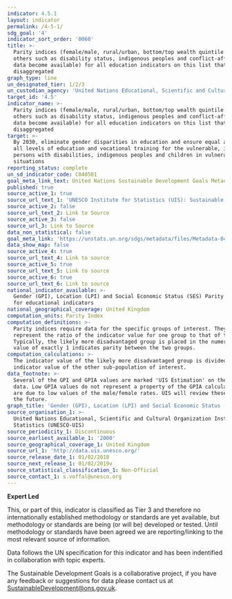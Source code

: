 ```yaml
---
indicator: 4.5.1
layout: indicator
permalink: /4-5-1/
sdg_goal: '4'
indicator_sort_order: '0060'
title: >-
  Parity indices (female/male, rural/urban, bottom/top wealth quintile and
  others such as disability status, indigenous peoples and conflict-affected, as
  data become available) for all education indicators on this list that can be
  disaggregated
graph_type: line
un_designated_tier: 1/2/3
un_custodian_agency: 'United Nations Educational, Scientific and Cultural Organization (UNESCO)'
target_id: '4.5'
indicator_name: >-
  Parity indices (female/male, rural/urban, bottom/top wealth quintile and
  others such as disability status, indigenous peoples and conflict-affected, as
  data become available) for all education indicators on this list that can be
  disaggregated
target: >-
  By 2030, eliminate gender disparities in education and ensure equal access to
  all levels of education and vocational training for the vulnerable, including
  persons with disabilities, indigenous peoples and children in vulnerable
  situations
reporting_status: complete
un_sd_indicator_code: C040501
goal_meta_link_text: United Nations Sustainable Development Goals Metadata (pdf 210kB)
published: true
source_active_1: true
source_url_text_1: 'UNESCO Institute for Statistics (UIS): Sustainable Development Goal 4'
source_active_2: false
source_url_text_2: Link to Source
source_active_3: false
source_url_3: Link to Source
data_non_statistical: false
goal_meta_link: 'https://unstats.un.org/sdgs/metadata/files/Metadata-04-05-01.pdf'
data_show_map: false
source_active_4: true
source_url_text_4: Link to source
source_active_5: true
source_url_text_5: Link to source
source_active_6: true
source_url_text_6: Link to source
national_indicator_available: >-
  Gender (GPI), Location (LPI) and Social Economic Status (SES) Parity indices
  for educational indicators
national_geographical_coverage: United Kingdom
computation_units: Parity Index
computation_definitions: >-
  Parity indices require data for the specific groups of interest. They
  represent the ratio of the indicator value for one group to that of the other.
  Typically, the likely more disadvantaged group is placed in the numerator. A
  value of exactly 1 indicates parity between the two groups.
computation_calculations: >-
  The indicator value of the likely more disadvantaged group is divided by the
  indicator value of the other sub-population of interest.
data_footnote: >-
  Several of the GPI and GPIA values are marked 'UIS Estimation' on the source
  data. Low GPIA values do not represent a property of the GPIA calculation, but
  are due to low values of the male/female rates. UIS will review these cases in
  the future.
graph_title: 'Gender (GPI), Location (LPI) and Social Economic Status (SES) Parity Indices'
source_organisation_1: >-
  United Nations Educational, Scientific and Cultural Organization Institute for
  Statistics (UNESCO-UIS)
source_periodicity_1: Discontinuous
source_earliest_available_1: '2000'
source_geographical_coverage_1: United Kingdom
source_url_1: 'http://data.uis.unesco.org/'
source_release_date_1: 01/02/2018
source_next_release_1: 01/02/2019v
source_statistical_classification_1: Non-Official
source_contact_1: s.voffal@unesco.org
---
```

**Expert Led**

This, or part of this, indicator is classified as Tier 3 and therefore no internationally established methodology or standards are yet available, but methodology or standards are being (or will be) developed or tested. Until methodology or standards have been agreed we are reporting/linking to the most relevant source of information.

Data follows the UN specification for this indicator and has been indentified in collaboration with topic experts.

The Sustainable Development Goals is a collaborative project, if you have any feedback or suggestions for data please contact us at <SustainableDevelopment@ons.gov.uk>.
